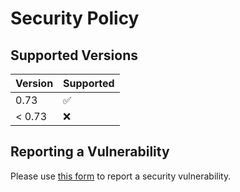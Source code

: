 # Security Policy

## Supported Versions

| Version | Supported          |
|---------| ------------------ |
| 0.73    | :white_check_mark: |
| < 0.73  | :x:                |

## Reporting a Vulnerability

Please use [this form](https://github.com/vacanza/holidays/security/advisories/new) to report a security vulnerability.
